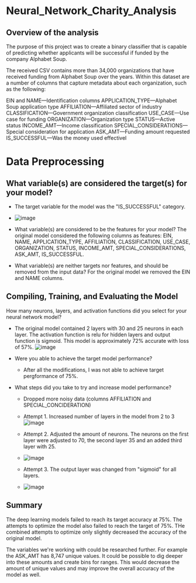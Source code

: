 # Neural_Network_Charity_Analysis
## Overview of the analysis
The purpose of this project was to create a binary classifier that is capable of predicting whether applicants will be successful if funded by the company Alphabet Soup.

The received CSV contains more than 34,000 organizations that have received funding from Alphabet Soup over the years. Within this dataset are a number of columns that capture metadata about each organization, such as the following:

EIN and NAME—Identification columns
APPLICATION_TYPE—Alphabet Soup application type
AFFILIATION—Affiliated sector of industry
CLASSIFICATION—Government organization classification
USE_CASE—Use case for funding
ORGANIZATION—Organization type
STATUS—Active status
INCOME_AMT—Income classification
SPECIAL_CONSIDERATIONS—Special consideration for application
ASK_AMT—Funding amount requested
IS_SUCCESSFUL—Was the money used effectivel


# Data Preprocessing
## What variable(s) are considered the target(s) for your model?
* The target variable for the model was the "IS_SUCCESSFUL" category.
* ![image](https://user-images.githubusercontent.com/96098938/168474330-6835ee1c-ebcb-4b47-ac23-83295b1d9ecf.png)

* What variable(s) are considered to be the features for your model?
  The original model considered the following columns as features: EIN, NAME, APPLICATION_TYPE, AFFILIATION, CLASSIFICATION, USE_CASE, ORGANIZATION, STATUS, INCOME_AMT,  SPECIAL_CONSIDERATIONS, ASK_AMT, IS_SUCCESSFUL.
* What variable(s) are neither targets nor features, and should be removed from the input data?
    For the original model we removed the EIN and NAME columns.

## Compiling, Training, and Evaluating the Model
How many neurons, layers, and activation functions did you select for your neural network model?
* The original model contained 2 layers with 30 and 25 neurons in each layer. The activation function is relu for hidden layers and output function is sigmoid. This model is approximately 72% accurate with loss of 57%.
![image](https://user-images.githubusercontent.com/96098938/168475350-7ff45a3b-cb46-495e-8883-6e4786da064a.png)

* Were you able to achieve the target model performance?
    * After all the modifications, I was not able to achieve target pergformance of 75%.
* What steps did you take to try and increase model performance?
  * Dropped more noisy data (columns AFFILIATION and SPECIAL_CONCIDERATION)
  * Attempt 1. Increased number of layers in the model from 2 to 3
 ![image](https://user-images.githubusercontent.com/96098938/168475018-c2585e19-eca3-4e5f-9c68-c0f0f32265f5.png)


  * Attempt 2. Adjusted the amount of neurons.  The neurons on the first layer were adjusted to 70, the second layer 35 and an added third layer with 25.
  * ![image](https://user-images.githubusercontent.com/96098938/168475029-12a8bd5b-a604-4cf9-a57e-03e88d3670af.png)

  * Attempt 3. The output layer was changed from "sigmoid" for all layers. 
  * ![image](https://user-images.githubusercontent.com/96098938/168474957-73d0b7e4-19fd-4c22-93d2-28bca7f8f7f1.png)

## Summary
The deep learning models failed to reach its target accuracy at 75%. The attempts to optimize the model also failed to reach the target of 75%. THe combined attempts to optimize only slightly decreased the accuracy of the original model. 

The variables we're working with could be researched further. For example the ASK_AMT has 8,747 unique values. It could be possible to dig deeper into these amounts and create bins for ranges. This would decrease the amount of unique values and may improve the overall accuracy of the model as well.
